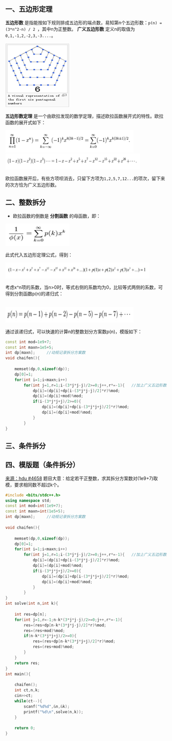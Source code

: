 ## 一、五边形定理
**五边形数** 是指能按如下规则排成五边形的端点数，易知第n个五边形数：`p(n) = (3*n^2-n) / 2 `，其中n为正整数。
**广义五边形数** 定义n的取值为`0,1,-1,2,-2,3,-3....`。

<img src="_image/zhengshu_1.png" width="200" height="200" />

**五边形数定理** 是一个由欧拉发现的数学定理，描述欧拉函数展开式的特性。欧拉函数的展开式如下：

<img src="_image/zhengshu_2.jpg" width="400" height="70" />

<img src="_image/zhengshu_3.jpg" width="420" height="50" />

欧拉函数展开后，有些方项呗消去，只留下方项为`1,2,5,7,12...`的项次，留下来的次方恰为广义五边形数。

## 二、整数拆分
* 欧拉函数的倒数是 **分割函数** 的母函数，即：

<img src="_image/zhengshu_4.jpg" width="200" height="70" />

此式代入五边形定理公式，得到：

<img src="_image/zhengshu_5.jpg" width="450" height="50" />

考虑x^n项的系数，当n>0时，等式右侧的系数均为0，比较等式两侧的系数，可得到分割函数p(n)的递归式：

<br><img src="_image/zhengshu_6.jpg" width="400" height="50" />

通过该递归式，可以快速的计算n的整数划分方案数p(n)，模版如下：
```c++
const int mod=1e9+7;
const int maxn=1e5+5;
int dp[maxn];     //动规记录拆分方案数
void chaifen(){

    memset(dp,0,sizeof(dp));
    dp[0]=1;
    for(int i=1;i<maxn;i++)
        for(int j=1,r=1;i-(3*j*j-j)/2>=0;j++,r*=-1){   //加上广义五边形数
            dp[i]=(dp[i]+dp[i-(3*j*j-j)/2]*r)%mod;
            dp[i]=(dp[i]+mod)%mod;
            if(i-(3*j*j+j)/2>=0){
                dp[i]=(dp[i]+dp[i-(3*j*j+j)/2]*r)%mod;
                dp[i]=(dp[i]+mod)%mod;
            }
        }
}
```
## 三、条件拆分
## 四、模版题（条件拆分）
<a href="http://acm.hdu.edu.cn/showproblem.php?pid=4658">来源：hdu #4658</a>
题目大意：给定若干正整数，求其拆分方案数对(1e9+7)取模，要求相同数不超过k个。
```c++
#include <bits/stdc++.h>
using namespace std;
const int mod=int(1e9+7);
const int maxn=int(1e5+5);
int dp[maxn];     //动规记录拆分方案数

void chaifen(){

    memset(dp,0,sizeof(dp));
    dp[0]=1;
    for(int i=1;i<maxn;i++)
        for(int j=1,r=1;i-(3*j*j-j)/2>=0;j++,r*=-1){   //加上广义五边形数
            dp[i]=(dp[i]+dp[i-(3*j*j-j)/2]*r)%mod;
            dp[i]=(dp[i]+mod)%mod;
            if(i-(3*j*j+j)/2>=0){
                dp[i]=(dp[i]+dp[i-(3*j*j+j)/2]*r)%mod;
                dp[i]=(dp[i]+mod)%mod;
            }
        }
}
int solve(int n,int k){

    int res=dp[n];
    for(int j=1,r=-1;n-k*(3*j*j-j)/2>=0;j++,r*=-1){
        res=(res+dp[n-k*(3*j*j-j)/2]*r)%mod;
        res=(res+mod)%mod;
        if(n-k*(3*j*j+j)/2>=0){
            res=(res+dp[n-k*(3*j*j+j)/2]*r)%mod;
            res=(res+mod)%mod;
        }
    }
    return res;
}
int main(){

    chaifen();
    int ct,n,k;
    cin>>ct;
    while(ct--){
        scanf("%d%d",&n,&k);
        printf("%d\n",solve(n,k));
    }

    return 0;
}
```
